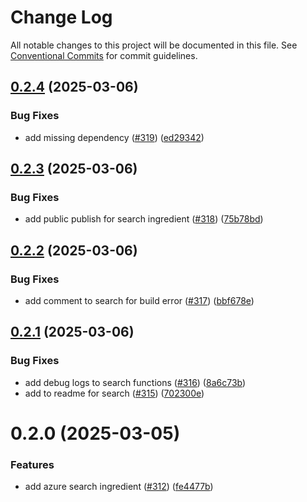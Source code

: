 # Change Log

All notable changes to this project will be documented in this file.
See [Conventional Commits](https://conventionalcommits.org) for commit guidelines.

## [0.2.4](https://github.com/HomecareHomebase/azure-bake/compare/@azbake/ingredient-search@0.2.3...@azbake/ingredient-search@0.2.4) (2025-03-06)


### Bug Fixes

* add missing dependency ([#319](https://github.com/HomecareHomebase/azure-bake/issues/319)) ([ed29342](https://github.com/HomecareHomebase/azure-bake/commit/ed2934266209531105e09e22c343e1755541f37b))





## [0.2.3](https://github.com/HomecareHomebase/azure-bake/compare/@azbake/ingredient-search@0.2.2...@azbake/ingredient-search@0.2.3) (2025-03-06)


### Bug Fixes

* add public publish for search ingredient ([#318](https://github.com/HomecareHomebase/azure-bake/issues/318)) ([75b78bd](https://github.com/HomecareHomebase/azure-bake/commit/75b78bdc34ad46c40cd23d229a7b657e0ee69044))





## [0.2.2](https://github.com/HomecareHomebase/azure-bake/compare/@azbake/ingredient-search@0.2.1...@azbake/ingredient-search@0.2.2) (2025-03-06)


### Bug Fixes

* add comment to search for build error ([#317](https://github.com/HomecareHomebase/azure-bake/issues/317)) ([bbf678e](https://github.com/HomecareHomebase/azure-bake/commit/bbf678e6538d9fc7ebfe206acf70e5641cd3818c))





## [0.2.1](https://github.com/HomecareHomebase/azure-bake/compare/@azbake/ingredient-search@0.2.0...@azbake/ingredient-search@0.2.1) (2025-03-06)


### Bug Fixes

* add debug logs to search functions ([#316](https://github.com/HomecareHomebase/azure-bake/issues/316)) ([8a6c73b](https://github.com/HomecareHomebase/azure-bake/commit/8a6c73b16e2f986416fc7082f4bb047c0453b3e3))
* add to readme for  search ([#315](https://github.com/HomecareHomebase/azure-bake/issues/315)) ([702300e](https://github.com/HomecareHomebase/azure-bake/commit/702300eef898d5a8ded52b81de380d5674e455ab))





# 0.2.0 (2025-03-05)


### Features

* add azure search ingredient ([#312](https://github.com/HomecareHomebase/azure-bake/issues/312)) ([fe4477b](https://github.com/HomecareHomebase/azure-bake/commit/fe4477b9d8f77d0aa7ca5e650cb1556560bb9cec))
